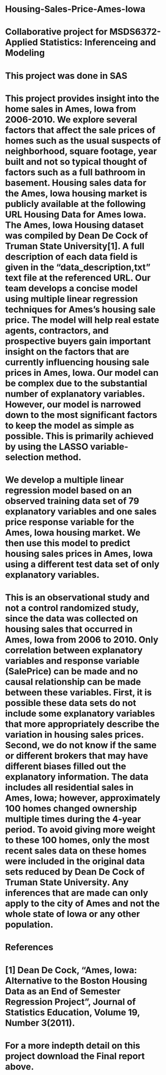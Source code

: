 # Housing-Sales-Price-Ames-Iowa
# Collaborative project for MSDS6372-Applied Statistics: Inferenceing and Modeling
# This project was done in SAS

# This project provides insight into the home sales in Ames, Iowa from 2006-2010.  We explore several factors that affect the sale prices of homes such as the usual suspects of neighborhood, square footage, year built and not so typical thought of factors such as a full bathroom in basement. Housing sales data for the Ames, Iowa housing market is publicly available at the following URL  Housing Data for Ames Iowa.  The Ames, Iowa Housing dataset was compiled by Dean De Cock of Truman State University[1].  A full description of each data field is given in the “data_description,txt” text file at the referenced URL.  Our team develops a concise model using multiple linear regression techniques for Ames’s housing sale price. The model will help real estate agents, contractors, and prospective buyers gain important insight on the factors that are currently influencing housing sale prices in Ames, Iowa. Our model can be complex due to the substantial number of explanatory variables.  However, our model is narrowed down to the most significant factors to keep the model as simple as possible. This is primarily achieved by using the LASSO variable-selection method.

# We develop a multiple linear regression model based on an observed training data set of 79 explanatory variables and one sales price response variable for the Ames, Iowa housing market.  We then use this model to predict housing sales prices in Ames, Iowa using a different test data set of only explanatory variables.

# This is an observational study and not a control randomized study, since the data was collected on housing sales that occurred in Ames, Iowa from 2006 to 2010. Only correlation between explanatory variables and response variable (SalePrice) can be made and no causal relationship can be made between these variables. First, it is possible these data sets do not include some explanatory variables that more appropriately describe the variation in housing sales prices.  Second, we do not know if the same or different brokers that may have different biases filled out the explanatory information. The data includes all residential sales in Ames, Iowa; however, approximately 100 homes changed ownership multiple times during the 4-year period.  To avoid giving more weight to these 100 homes, only the most recent sales data on these homes were included in the original data sets reduced by Dean De Cock of Truman State University. Any inferences that are made can only apply to the city of Ames and not the whole state of Iowa or any other population.

# References
# [1] Dean De Cock, “Ames, Iowa: Alternative to the Boston Housing Data as an End of Semester Regression Project”, Journal of Statistics Education, Volume 19, Number 3(2011).

# For a more indepth detail on this project download the Final report above.
